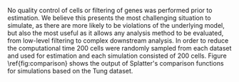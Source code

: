 No quality control of cells or filtering of genes was performed prior to estimation. We believe this presents the most challenging situation to simulate, as there are more likely to be violations of the underlying model, but also the most useful as it allows any analysis method to be evaluated, from low-level filtering to complex downstream analysis. In order to reduce the computational time 200 cells were randomly sampled from each dataset and used for estimation and each simulation consisted of 200 cells. Figure \ref{fig:comparison} shows the output of Splatter's comparison functions for simulations based on the Tung dataset.